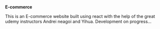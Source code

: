 <b>E-commerce</b>


This is an E-commerce website built using react with the help of the great udemy instructors  Andrei neagoi and Yihua. Development on progress...
